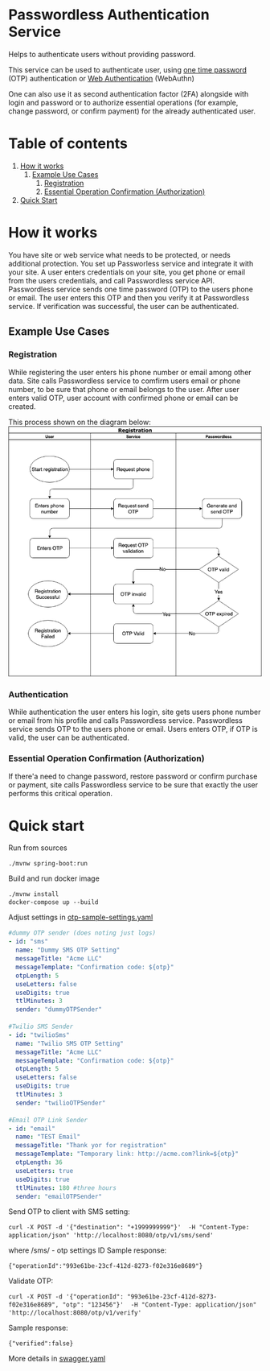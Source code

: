 # Passwordless Authentication Service

Helps to authenticate users without providing password.

This service can be used to authenticate user, using 
[one time password](https://en.wikipedia.org/wiki/One-time_password) (OTP) authentication or 
[Web Authentication](https://en.wikipedia.org/wiki/WebAuthn) (WebAuthn) 

One can also use it as second authentication factor (2FA) alongside with login and password or to authorize essential 
operations (for example, change password, or confirm payment) for the already authenticated user.

# Table of contents

1. [How it works](#how-it-works)
    1. [Example Use Cases](#example-use-cases)
        1. [Registration](#registration)
        1. [Essential Operation Confirmation (Authorization)](#essential-operation-confirmation-authorization)
1. [Quick Start](#quick-start)

# How it works

You have site or web service what needs to be protected, or needs additional protection. 
You set up Passworless service and integrate it with your site.
A user enters credentials on your site, you get phone or email from the users credentials, and call Passwordless service API.
Passwordless service sends one time password (OTP) to the users phone or email.
The user enters this OTP and then you verify it at Passwordless service. 
If verification was successful, the user can be authenticated.

## Example Use Cases

### Registration
While registering the user enters his phone number or email among other data. 
Site calls Passwordless service to comfirm users email or phone number, to be sure that phone or email belongs to the user.
After user enters valid OTP, user account with confirmed phone or email can be created.

This process shown on the diagram below:
![Registration diab](diagrams/Registration.png)

### Authentication
While authentication the user enters his login, site gets users phone number or email from his profile and calls 
Passwordless service. Passwordless service sends OTP to the users phone or email. Users enters OTP, if OTP is valid, 
the user can be authenticated.

### Essential Operation Confirmation (Authorization)
If there'a need to change password, restore password or confirm purchase or payment, site calls Passwordless service
to be sure that exactly the user performs this critical operation. 


# Quick start

Run from sources
```
./mvnw spring-boot:run
```

Build and run docker image
```
./mvnw install
docker-compose up --build 
```

Adjust settings in [otp-sample-settings.yaml](./otp-sample-settings.yaml)
```yaml
#dummy OTP sender (does noting just logs)
- id: "sms"
  name: "Dummy SMS OTP Setting"
  messageTitle: "Acme LLC"
  messageTemplate: "Confirmation code: ${otp}"
  otpLength: 5
  useLetters: false
  useDigits: true
  ttlMinutes: 3
  sender: "dummyOTPSender"

#Twilio SMS Sender
- id: "twilioSms"
  name: "Twilio SMS OTP Setting"
  messageTitle: "Acme LLC"
  messageTemplate: "Confirmation code: ${otp}"
  otpLength: 5
  useLetters: false
  useDigits: true
  ttlMinutes: 3
  sender: "twilioOTPSender"

#Email OTP Link Sender
- id: "email"
  name: "TEST Email"
  messageTitle: "Thank yor for registration"
  messageTemplate: "Temporary link: http://acme.com?link=${otp}"
  otpLength: 36
  useLetters: true
  useDigits: true
  ttlMinutes: 180 #three hours
  sender: "emailOTPSender"
```

Send OTP to client with SMS setting:
```
curl -X POST -d '{"destination": "+1999999999"}'  -H "Content-Type: application/json" 'http://localhost:8080/otp/v1/sms/send' 
```
where /sms/ - otp settings ID
Sample response:
```
{"operationId":"993e61be-23cf-412d-8273-f02e316e8689"}
```

Validate OTP:
```
curl -X POST -d '{"operationId": "993e61be-23cf-412d-8273-f02e316e8689", "otp": "123456"}'  -H "Content-Type: application/json" 'http://localhost:8080/otp/v1/verify'
```
Sample response: 
```
{"verified":false}
```

More details in [swagger.yaml](./swagger.yaml)
